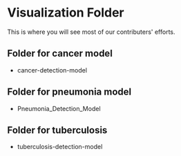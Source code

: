# Visualization Folder

This is where you will see most of our contributers' efforts.

## Folder for cancer model
- cancer-detection-model

## Folder for pneumonia model
- Pneumonia_Detection_Model

## Folder for tuberculosis
- tuberculosis-detection-model

